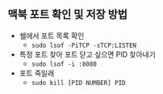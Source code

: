 ## 맥북 포트 확인 및 저장 방법
- 쉘에서 포트 목록 확인
  - `sudo lsof -PiTCP -sTCP:LISTEN`
- 특정 포트 찾아 포트 닫고 싶으면 PID 찾아내기
  - `sudo lsof -i :8080`
- 포트 죽일래
  - `sudo kill [PID NUMBER] PID`
